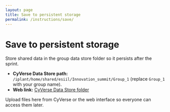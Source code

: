 ```yaml
---
layout: page
title: Save to persistent storage
permalink: /instructions/save/
---
```


# Save to persistent storage

Store shared data in the group data store folder so it persists after the sprint.

- **CyVerse Data Store path:** `/iplant/home/shared/esiil/Innovation_summit/Group_1` (replace `Group_1` with your group name).
- **Web link:** [CyVerse Data Store folder](https://de.cyverse.org/data/ds/iplant/home/shared/esiil/Innovation_summit/Group_1?type=folder&resourceId=1993057e-8e90-11f0-b0fa-90e2ba675364)

Upload files here from CyVerse or the web interface so everyone can access them later.
